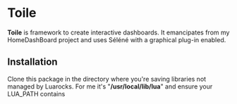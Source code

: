 # Toile
**Toile** is framework to create interactive dashboards.
It emancipates from my HomeDashBoard project and uses Séléné with a graphical plug-in enabled.

## Installation

Clone this package in the directory where you're saving libraries not managed by Luarocks.
For me it's "**/usr/local/lib/lua**" and ensure your LUA_PATH contains 
```/usr/local/lib/lua/?.lua;/home/laurent/Projets/?/init.lua

